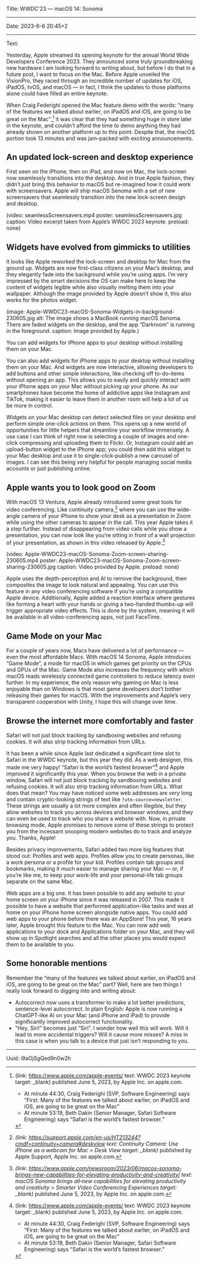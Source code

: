 Title: WWDC'23 — macOS 14: Sonoma

----

Date: 2023-6-6 20:45+2

----

Text:

Yesterday, Apple streamed its opening keynote for the annual World Wide Developers Conference 2023. They announced some truly groundbreaking new hardware I am looking forward to writing about, but before I do that in a future post, I want to focus on the Mac. Before Apple unveiled the VisionPro, they raced through an incredible number of updates for iOS, iPadOS, tvOS, and macOS — in fact, I think the updates to those platforms alone could have filled an entire keynote.

When Craig Federighi opened the Mac feature demo with the words: <q>many of the features we talked about earlier, on iPadOS and iOS, are going to be great on the Mac</q>,[^keynote] it was clear that they had something huge in store later in the keynote, and couldn’t afford the time to demo anything they had already shown on another platform up to this point. Despite that, the macOS portion took 13 minutes and was jam-packed with exciting announcements.

## An updated lock-screen and desktop experience
First seen on the iPhone, then on iPad, and now on Mac, the lock-screen now seamlessly transitions into the desktop. And in true Apple fashion, they didn’t just bring this behavior to macOS but re-imagined how it could work with screensavers. Apple will ship macOS Senoma with a set of new screensavers that seamlessly transition into the new lock-screen design and desktop.

(video: seamlessScreensavers.mp4 poster: seamlessScreensavers.jpg caption: Video excerpt taken from Apple’s WWDC 2023 keynote. preload: none)

## Widgets have evolved from gimmicks to utilities
It looks like Apple reworked the lock-screen and desktop for Mac from the ground up. Widgets are now first-class citizens on your Mac’s desktop, and they elegantly fade into the background while you’re using apps. I’m very impressed by the smart decisions the OS can make here to keep the content of widgets legible while also visually melting them into your wallpaper. Although the image provided by Apple doesn’t show it, this also works for the photos widget.

(image: Apple-WWDC23-macOS-Sonoma-Widgets-in-background-230605.jpg alt: The image shows a MacBook running macOS Senoma. There are faded widgets on the desktop, and the app “Darkroom” is running in the foreground. caption: Image provided by Apple.)

<p class=quotable>You can add widgets for iPhone apps to your desktop without installing them on your Mac.</p>

You can also add widgets for iPhone apps to your desktop without installing them on your Mac. And widgets are now interactive, allowing developers to add buttons and other simple interactions, like checking off to-do-items without opening an app. This allows you to easily and quickly interact with your iPhone apps on your Mac without picking up your phone. As our smartphones have become the home of addictive apps like Instagram and TikTok, making it easier to leave them in another room will help a lot of us be more in control.

Widgets on your Mac desktop can detect selected files on your desktop and perform simple one-click actions on them. This opens up a new world of opportunities for little helpers that streamline your workflow immensely. A use case I can think of right now is selecting a couple of images and one-click compressing and uploading them to Flickr. Or, Instagram could add an upload-button widget to the iPhone app; you could then add this widget to your Mac desktop and use it to single-click-publish a new carousel of images. I can see this being very helpful for people managing social media accounts or just publishing online.

## Apple wants you to look good on Zoom
With macOS 13 Ventura, Apple already introduced some great tools for video conferencing. Like continuity camera,[^continuitycamera] where you can use the wide-angle camera of your iPhone to show your desk as a presentation in Zoom while using the other cameras to appear in the call. This year Apple takes it a step further. Instead of disappearing from video calls while you show a presentation, you can now look like you’re sitting in front of a wall projection of your presentation, as shown in this video released by Apple.[^videoconferencing]

[^continuitycamera]: <cite>(link: https://support.apple.com/en-us/HT213244?cmdf=continuity+camera#deskview text: Continuity Camera: Use iPhone as a webcam for Mac > Desk View target: _blank)</cite> published by Apple Support, Apple Inc. on apple.com.

[^videoconferencing]: <cite>(link: https://www.apple.com/newsroom/2023/06/macos-sonoma-brings-new-capabilities-for-elevating-productivity-and-creativity/ text: macOS Sonoma brings all‑new capabilities for elevating productivity and creativity > Smarter Video Conferencing Experiences target: _blank)</cite> published June 5, 2023, by Apple Inc. on apple.com.

(video: Apple-WWDC23-macOS-Sonoma-Zoom-screen-sharing-230605.mp4 poster: Apple-WWDC23-macOS-Sonoma-Zoom-screen-sharing-230605.jpg caption: Video provided by Apple. preload: none)

Apple uses the depth-perception and AI to remove the background, then composites the image to look natural and appealing. You can use this feature in any video conferencing software if you’re using a compatible Apple device. Additionally, Apple added a reaction interface where gestures like forming a heart with your hands or giving a two-handed thumbs-up will trigger appropriate video effects. This is done by the system, meaning it will be available in all video-conferencing apps, not just FaceTime.

## Game Mode on your Mac
For a couple of years now, Macs have delivered a lot of performance — even the most affordable Macs. With macOS 14 Sonoma, Apple introduces “Game Mode”, a mode for macOS in which games get priority on the CPUs and GPUs of the Mac. Game Mode also increases the frequency with which macOS reads wirelessly connected game controllers to reduce latency even further. In my experience, the only reason why gaming on Mac is less enjoyable than on Windows is that most game developers don’t bother releasing their games for macOS. With the improvements and Apple’s very transparent cooperation with Unity, I hope this will change over time.

## Browse the internet more comfortably and faster

<p class=quotable>Safari will not just block tracking by sandboxing websites and refusing cookies. It will also strip tracking information from URLs.</p>

It has been a while since Apple last dedicated a significant time slot to Safari in the WWDC keynote, but this year they did. As a web designer, this made me very happy! <q cite=https://www.apple.com/apple-events/>Safari is the world’s fastest browser</q>[^keynote] and Apple improved it significantly this year. When you browse the web in a private window, Safari will not just block tracking by sandboxing websites and refusing cookies. It will also strip tracking information from URLs. What does that mean? You may have noticed some web addresses are *very* long and contain cryptic-looking strings of text like `?utm-source=newsletter`. These strings are usually a lot more complex and often illegible, but they allow websites to track you across devices and browser windows, and they can even be used to track who you share a website with. Now, in private browsing mode, Apple promises to remove some of these strings to protect you from the incessant snooping modern websites do to track and analyze you. Thanks, Apple!

[^keynote]:
    (link: https://www.apple.com/apple-events/ text: WWDC 2023 keynote target: _blank) published June 5, 2023, by Apple Inc. on apple.com.
    
    - At minute 44:30, Craig Federighi (SVP, Software Engineering) says <q>First: Many of the features we talked about earlier, on iPadOS and iOS, are going to be great on the Mac</q>
    - At minute 53:19, Beth Dakin (Senior Manager, Safari Software Engineering) says <q>Safari is the world’s fastest browser.</q>

Besides privacy improvements, Safari added two more big features that stood out: Profiles and web apps. Profiles allow you to create personas, like a work persona or a profile for your kid. Profiles contain tab groups and bookmarks, making it much easier to manage sharing your Mac — or, if you’re like me, to keep your work-life and your personal-life tab groups separate on the same Mac.

Web apps are a big one. It has been possible to add any website to your home screen on your iPhone since it was released in 2007. This made it possible to have a website that performed application-like tasks and was at home on your iPhone home screen alongside native apps. You could add web apps to your phone before there was an AppStore! This year, 16 years later, Apple brought this feature to the Mac. You can now add web applications to your dock and Applications folder on your Mac, and they will show up in Spotlight searches and all the other places you would expect them to be available to you.

## Some honorable mentions
Remember the <q>many of the features we talked about earlier, on iPadOS and iOS, are going to be great on the Mac</q> part? Well, here are two things I really look forward to digging into and writing about:

- Autocorrect now uses a transformer to make a lot better predictions, sentence-level autocorrect. In plain English: Apple is now running a ChatGPT-like AI on your Mac (and iPhone and iPad) to provide significantly improved autocorrect functionality.
- “Hey, Siri!” becomes just “Siri”. I wonder how well this will work. Will it lead to more accidental triggers? Will it cause more misses? A miss in this case is when you talk to a device that just isn’t responding to you.

----

Uuid: i9aOjSgQed9n0w2h